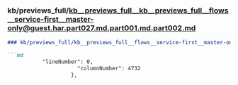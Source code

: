 ### kb/previews_full/kb__previews_full__kb__previews_full__flows__service-first__master-only@guest.har.part027.md.part001.md.part002.md

```md
### kb/previews_full/kb__previews_full__flows__service-first__master-only@guest.har.part027.md.part001.md (part 002)

```md
           "lineNumber": 0,
                      "columnNumber": 4732
                    },

```

```

```
